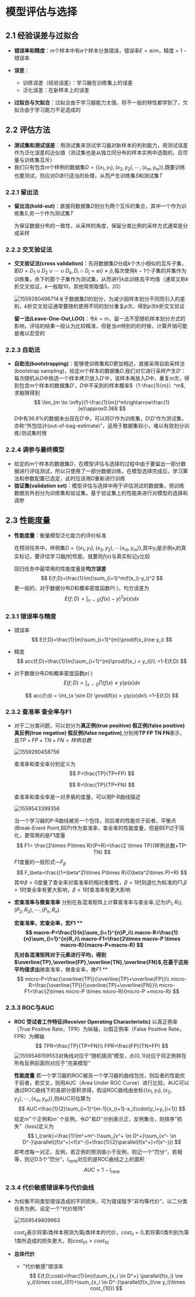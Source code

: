 # 模型评估与选择

## 2.1 经验误差与过拟合

- **错误率和精度**：$m$个样本中有$a$个样本分类错误，错误率$E=a/ m$，精度 = 1 - 错误率
- **误差**：	
  - 训练误差（经验误差）：学习器在训练集上的误差
  - 泛化误差：在新样本上的误差

- **过拟合与欠拟合**：过拟合由于学习器能力太强，将不一般的特性都学到了，欠拟合由于学习能力不足造成的

## 2.2 评估方法

- **测试集和测试误差**：用测试集来测试学习器对新样本的判别能力，用测试误差作为泛化误差的近似值（测试集也是从独立同分布的样本实例中选取的，应尽量与训练集互斥）
- 我们只有包含$m$个样例的数据集$D=\{(x_1,y_1),(x_2,y_2),\cdots,(x_m,y_m)\}$,既要训练也要测试，则应对$D$进行适当的处理，从而产生训练集$S$和测试集$T$

### 2.2.1 留出法

- **留出法(hold-out)**：直接将数据集$D$划分为两个互斥的集合，其中一个作为训练集$S$,另一个作为测试集$T$

  为保证数据分布的一致性，从采样的角度，保留分类比例的采样方式通常是分成采样

### 2.2.2 交叉验证法

- **交叉验证法(cross validation)**：先将数据集$D$分成$k$个大小相似的互斥子集，即$D=D_1\cup D_2\cup \cdots \cup D_k, D_i \cap D_j = \emptyset(i \ne j)$,每次使用$k-1$个子集的并集作为训练集，余下的那个子集作为测试集，从而进行$k$此训练去平均值（通常又称$k$折交叉验证，$k$一般取10，其他常用取值5，20）

  ![1559280496714](C:\Users\CMD\AppData\Roaming\Typora\typora-user-images\1559280496714.png)关于数据集$D$的划分，为减少因样本划分不同而引入的差别，$k$折交叉验证通常要随机使用不同的划分重复$p$次，得到$p$次$k$折交叉验证

  **留一法(Leave-One-Out,LOO)**：令$k=m$，留一法不受随机样本划分方式的影响，评估的结果一般认为比较精准，但是当$m$特别的的时候，计算开销可能是难以忍受的

### 2.2.3 自助法

- **自助法(bootstrapping)**：能够使训练集和$D$更加相近，直接采用自助采样法(bootstrap sampling)，给定$m$个样本的数据集$D$,我们对它进行采样产生$D'$：每次随机从$D$中挑选一个样本拷贝放入$D'$中，该样本再放入$D$中，重复$m$次，得到包含$m$个样本的数据集$D'$，$D$中不采到的样本概率$（1-\frac{1}{m}）^m$,求极限得到
  $$
  \lim_{m \to \infty}(1-\frac{1}{m})^m\rightarrow\frac{1}{e}\approx0.368
  $$
  $D$中有36.8%的数据未出现在$D'$中，可以将$D'$作为训练集，D\D'作为测试集，亦称“外包估计(out-of-bag-estimate)”，适用于数据集较小，难以有效划分训练/测试集时用

### 2.2.4 调参与最终模型

- 给定的$m$个样本的数据集$D$，在模型评估与选择的过程中由于要留出一部分数据进行评估测试，所以只使用了一部分数据训练，在模型选择完成后，学习算法和参数配置已选定，此时应该用$D$重新进行训练
- **验证集(validation set)**：模型评估与选择中用于评估测试的数据集，把训练数据另外划分为训练集和验证集，基于验证集上的性能来进行对模型的选择和调参

## 2.3 性能度量

- **性能度量**：衡量模型泛化能力的评价标准

  在预测任务中，样例集$D=\{(x_1,y_1),(x_2,y_2),\cdots(x_m,y_m)\}$,其中$y_i$是示例$x_i$的真实标记，要评估学习器$f$的性能，就要将$f(x)$与真实标记$y$比较

  回归任务中最常用的性能度量是**均方误差**
  $$
  E(f;D)=\frac{1}{m}\sum_{i=1}^m(f(x_i)-y_i)^2
  $$
  更一般的，对于数据分布$D$和概率密度函数$P(\cdot)$，均方误差为
  $$
  E(f;D)=\int_{x \sim D}(f(x)-y)^2p(x)dx
  $$

### 2.3.1 错误率与精度

- 错误率
  $$
  E(f;D)=\frac{1}{m}\sum_{i=1}^{m}\prod(f(x_i)\ne y_i)
  $$

- 精度
  $$
  acc(f;D)=\frac{1}{m}\sum_{i=1}^{m}\prod(f(x_i = y_i))\\
  =1-E(f;D)
  $$

- 对于数据分布$D$和概率密度函数$p(\cdot)$
  $$
  E(f;D)=\int_{x \sim D}\prod(f(x)\ne y)p(x)dx
  $$

  $$
  acc(f;d) = \int_{x \sim D} \prod(f(x) = y)p(x)dx\\
  =1-E(f;D)
  $$

  

### 2.3.2 查准率 查全率与F1

- 对于二分类问题，可以划分为**真正例(true positive)  假正例(false positive)  真反例(true negative)  假反例(false negative)**,分别用**TP FP TN FN**表示，且$TP+FP+TN+FN=样例总数$ 

  ![1559290458756](C:\Users\CMD\AppData\Roaming\Typora\typora-user-images\1559290458756.png)

  查准率和查全率分别定义为
  $$
  P=\frac{TP}{TP+FP}
  $$

  $$
  R=\frac{TP}{TP+FN}
  $$

  查准率和查全率是一对矛盾的度量，可以用P-R曲线描述
  
  ![1559543399356](C:\Users\CMD\AppData\Roaming\Typora\typora-user-images\1559543399356.png)
  
  当一个学习器的P-R曲线被另一个包住，则后者的性能优于前者，平衡点(Break-Event Point,BEP)作为查准率，查全率的性能度量，但是BEP过于简化，更常用的是$F 1$度量
  $$
  F1= \frac{2\times P\times R}{P+R}=\frac{2 \times TP}{样例总数+TP-TN}
  $$
  $F1$度量的一般形式$—F_\beta$
  $$
  F_\beta=\frac{(1+\beta^2)\times P\times R}{(\beta^2\times P)+R}
  $$
  其中$\beta >0$度量了查全率对查准率的相对重要性，$\beta=1$时则退化为标准的$F  1$,$\beta>1$时查全率有更大影响，$\beta<1$时查准率有更大影响

- **宏查准率与微查准率** 分别在各混淆矩阵上计算查准率与查全率,记为$(P_1,R_1),(P_2,R_2),\cdots,(P_n,R_n)$

  **宏查准率，宏查全率，宏$F1$ **
  $$
  macro-P=\frac{1}{n}\sum_{i=1}^{n}P_i\\
  macro-R=\frac{1}{n}\sum_{i=1}^{n}R_i\\
  macro-F1=\frac{2\times macro-P \times macro-R}{macro-P+macro-R}
  $$
  先对各混淆矩阵对于元素进行平均，得到$\overline{TP},\overline{FP},\overline{TN},\overline{FN}$,在基于这些平均值求出**微查准率，微查全率，微$F 1$ **
  $$
  micro-P=\frac{\overline{TP}}{\overline{TP}+\overline{FP}}\\
  micro-R=\frac{\overline{TP}}{\overline{TP}+\overline{FN}}\\
  micro-F1=\frac{2\times micro-P \times micro-R}{micro-P +micro-R}
  $$

### 2.3.3 ROC与AUC

- **ROC 受试者工作特征(Receiver Operating Characteristic)** 以真正例率（True Positive Rate，TPR）为纵轴，以假正例率（False Positive Rate，FPR）为横轴
  $$
  TPR=\frac{TP}{TP+FN}\\
  FPR=\frac{FP}{TN+FP}
  $$
  ![1559546159553](C:\Users\CMD\AppData\Roaming\Typora\typora-user-images\1559546159553.png)对角线对应于“随机猜测”模型，点$(0,1)$对应于将正例排在所有反例前面则对应于”完美模型“

  **性能度量** 若一个学习器的ROC被另一个学习器的曲线包住，则后者的性能优于前者，若交叉，则用AUC（Area Under ROC Curve）进行比较，AUC可以通过ROC曲线下的各部分面积求得，假设ROC曲线由坐标$\{(x_1,y_1),(x_2,y_2),\cdots,(x_m,y_m)\}$,则AUC可估算为
  $$
  AUC=\frac{1}{2}\sum_{i=1}^{m-1}(x_{i+1}-x_i)\cdot(y_i+y_{i+1})
  $$
  给定$m^+$个正例和$m^-$个反例，令$D^+$和$D^-$分别表示正，反例集合，则排序"损失"（loss)定义为
  $$
  l_{rank}=\frac{1}{m^+m^-}\sum_{x^+ \in D^+}\sum_{x^- \in D^-}\parallel((f(x^+)<f(x^-))+\frac{1}{2}\parallel(f(x^+)=f(x^-)))
  $$
  即考虑每一对正、反例，若正例的预测值小于反例，则记一个”罚分“，若相等，则记0.5个”罚分“，$l_{rank}$对应的是ROC曲线之上的面积
  $$
  AUC=1-l_{rank}
  $$

### 2.3.4 代价敏感错误率与代价曲线

- 为权衡不同类型错误造成的不同损失，可为错误赋予”非均等代价“，以二分类任务为例，设定一个”代价矩阵“

  ![1559549409963](C:\Users\CMD\AppData\Roaming\Typora\typora-user-images\1559549409963.png)

  $cost_{ij}$表示将第$i$类样本预测为第$j$类样本的代价，$cost_{ii}=0$,若将第$0$类判别为第$1$类所造成的损失更大，则$cost_{01}>cost_{10}$ 

- **总体代价** 

  - ”代价敏感“错误率
    $$
    E(f;D;cost)=\frac{1}{m}(\sum_{x_i \in D^+} \parallel(f(x_i) \ne y_i)\times cost_{01}+\sum_{x_i \in D^-}\parallel(f(x_i)\ne y_i)\times cost_{10})
    $$
    

